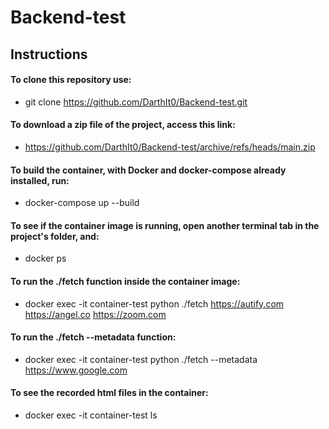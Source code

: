 # Backend-test


## Instructions


#### To clone this repository use:
  
  - git clone https://github.com/DarthIt0/Backend-test.git


#### To download a zip file of the project, access this link:
  
  - https://github.com/DarthIt0/Backend-test/archive/refs/heads/main.zip


#### To build the container, with Docker and docker-compose already installed, run:

  - docker-compose up --build


#### To see if the container image is running, open another terminal tab in the project's folder, and:

  - docker ps


#### To run the ./fetch function inside the container image:

  - docker exec -it container-test python ./fetch https://autify.com https://angel.co https://zoom.com


#### To run the ./fetch --metadata function:

  - docker exec -it container-test python ./fetch --metadata https://www.google.com


#### To see the recorded html files in the container:

  - docker exec -it container-test ls
